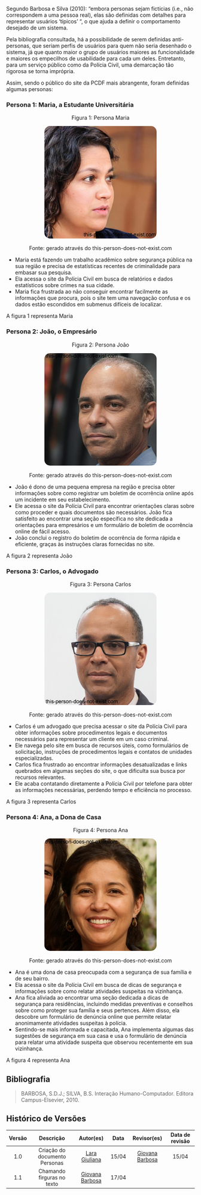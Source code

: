 Segundo Barbosa e Silva (2010): “embora personas sejam fictícias (i.e., não correspondem a uma pessoa real), elas são definidas com detalhes para representar usuários ‘típicos’ “, o que ajuda a definir o comportamento desejado de um sistema.

Pela bibliografia consultada, há a possibilidade de serem definidas anti-personas, que seriam perfis de usuários para quem não seria desenhado o sistema, já que quanto maior o grupo de usuários maiores as funcionalidade e maiores os empecilhos de usabilidade para cada um deles. Entretanto, para um serviço público como da Polícia Civil, uma demarcação tão rigorosa se torna imprópria.

Assim, sendo o público do site da PCDF mais abrangente, foram definidas algumas personas:
### Persona 1: Maria, a Estudante Universitária

<p style="text-align: center">Figura 1: Persona Maria</p>

<p style="text-align: center">
    <img src="../../assets/Analise_Requisitos/maria.jpeg" alt="maria" style="border-radius: 5%; width: 300px;"/>
</p>

<p style="text-align: center">Fonte: gerado através do this-person-does-not-exist.com</p>

* Maria está fazendo um trabalho acadêmico sobre segurança pública na sua região e precisa de estatísticas recentes de criminalidade para embasar sua pesquisa.
* Ela acessa o site da Polícia Civil em busca de relatórios e dados estatísticos sobre crimes na sua cidade.
* Maria fica frustrada ao não conseguir encontrar facilmente as informações que procura, pois o site tem uma navegação confusa e os dados estão escondidos em submenus difíceis de localizar.

A figura 1 representa Maria
### Persona 2: João, o Empresário

<p style="text-align: center">Figura 2: Persona João</p>

<p style="text-align: center">
    <img src="../../assets/Analise_Requisitos/joao.jpeg" alt="ababaab" style="border-radius: 5%; width: 300px;"/>
</p>

<p style="text-align: center">Fonte: gerado através do this-person-does-not-exist.com</p>

* João é dono de uma pequena empresa na região e precisa obter informações sobre como registrar um boletim de ocorrência online após um incidente em seu estabelecimento.
* Ele acessa o site da Polícia Civil para encontrar orientações claras sobre como proceder e quais documentos são necessários.
João fica satisfeito ao encontrar uma seção específica no site dedicada a orientações para empresários e um formulário de boletim de ocorrência online de fácil acesso.
* João conclui o registro do boletim de ocorrência de forma rápida e eficiente, graças às instruções claras fornecidas no site.

A figura 2 representa João
### Persona 3: Carlos, o Advogado

<p style="text-align: center">Figura 3: Persona Carlos</p>

<p style="text-align: center">
    <img src="../../assets/Analise_Requisitos/carlos.jpeg" alt="ababaab" style="border-radius: 5%; width: 300px;"/>
</p>

<p style="text-align: center">Fonte: gerado através do this-person-does-not-exist.com</p>

* Carlos é um advogado que precisa acessar o site da Polícia Civil para obter informações sobre procedimentos legais e documentos necessários para representar um cliente em um caso criminal.
* Ele navega pelo site em busca de recursos úteis, como formulários de solicitação, instruções de procedimentos legais e contatos de unidades especializadas.
* Carlos fica frustrado ao encontrar informações desatualizadas e links quebrados em algumas seções do site, o que dificulta sua busca por recursos relevantes.
* Ele acaba contatando diretamente a Polícia Civil por telefone para obter as informações necessárias, perdendo tempo e eficiência no processo.

A figura 3 representa Carlos
### Persona 4: Ana, a Dona de Casa

<p style="text-align: center">Figura 4: Persona Ana</p>

<p style="text-align: center">
    <img src="../../assets/Analise_Requisitos/ana.jpeg" alt="ababaab" style="border-radius: 5%; width: 300px;"/>
</p>

<p style="text-align: center">Fonte: gerado através do this-person-does-not-exist.com</p>

* Ana é uma dona de casa preocupada com a segurança de sua família e de seu bairro.
* Ela acessa o site da Polícia Civil em busca de dicas de segurança e informações sobre como relatar atividades suspeitas na vizinhança.
* Ana fica aliviada ao encontrar uma seção dedicada a dicas de segurança para residências, incluindo medidas preventivas e conselhos sobre como proteger sua família e seus pertences. Além disso, ela descobre um formulário de denúncia online que permite relatar anonimamente atividades suspeitas à polícia.
* Sentindo-se mais informada e capacitada, Ana implementa algumas das sugestões de segurança em sua casa e usa o formulário de denúncia para relatar uma atividade suspeita que observou recentemente em sua vizinhança.

A figura 4 representa Ana

## Bibliografia
> BARBOSA, S.D.J.; SILVA, B.S. Interação Humano-Computador. Editora Campus-Elsevier, 2010.

## Histórico de Versões

| Versão |          Descrição              |     Autor(es)      |      Data      |   Revisor(es)     |    Data de revisão    |  
|:------:|:-------------------------------:|:--------------:|:--------------:|:-------------:|:---------------------:|
|  1.0   | Criação do documento Personas                   |   [Lara Giuliana](https://github.com/gravelylara)     |   15/04   |[Giovana Barbosa](https://github.com/gio221)   |15/04|
|  1.1   | Chamando firguras no texto                   |  [Giovana Barbosa](https://github.com/gio221)   |   17/04   |   ||

